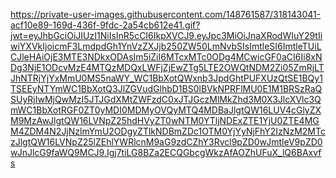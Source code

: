 https://private-user-images.githubusercontent.com/148761587/318143041-acf10e89-169d-436f-9fdc-2a54cb612e41.gif?jwt=eyJhbGciOiJIUzI1NiIsInR5cCI6IkpXVCJ9.eyJpc3MiOiJnaXRodWIuY29tIiwiYXVkIjoicmF3LmdpdGh1YnVzZXJjb250ZW50LmNvbSIsImtleSI6ImtleTUiLCJleHAiOjE3MTE3NDkxODAsIm5iZiI6MTcxMTc0ODg4MCwicGF0aCI6Ii8xNDg3NjE1ODcvMzE4MTQzMDQxLWFjZjEwZTg5LTE2OWQtNDM2Zi05ZmRjLTJhNTRjYjYxMmU0MS5naWY_WC1BbXotQWxnb3JpdGhtPUFXUzQtSE1BQy1TSEEyNTYmWC1BbXotQ3JlZGVudGlhbD1BS0lBVkNPRFlMU0E1M1BRSzRaQSUyRjIwMjQwMzI5JTJGdXMtZWFzdC0xJTJGczMlMkZhd3M0X3JlcXVlc3QmWC1BbXotRGF0ZT0yMDI0MDMyOVQyMTQ4MDBaJlgtQW16LUV4cGlyZXM9MzAwJlgtQW16LVNpZ25hdHVyZT0wNTM0YTljNDExZTE1YjU0ZTE4MGM4ZDM4N2JjNzlmYmU2ODgyZTlkNDBmZDc1OTM0YjYyNjFhY2IzNzM2MTczJlgtQW16LVNpZ25lZEhlYWRlcnM9aG9zdCZhY3Rvcl9pZD0wJmtleV9pZD0wJnJlcG9faWQ9MCJ9.Igj7tiLG8BZa2ECQGbcgWkzAfAOZhUFuX_lQ6BAxvfs
